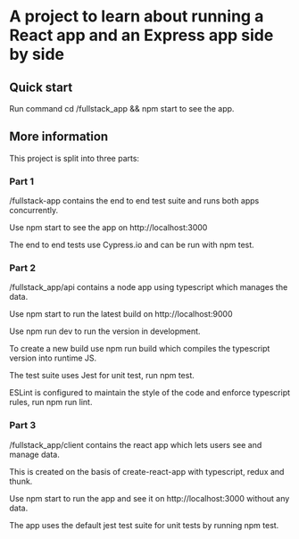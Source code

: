 # A project to learn about running a React app and an Express app side by side

## Quick start

Run command cd /fullstack_app && npm start to see the app.

## More information

This project is split into three parts:

### Part 1

/fullstack-app contains the end to end test suite and runs both apps concurrently.

Use npm start to see the app on http://localhost:3000

The end to end tests use Cypress.io and can be run with npm test.

### Part 2

/fullstack_app/api contains a node app using typescript which manages the data.

Use npm start to run the latest build on http://localhost:9000

Use npm run dev to run the version in development.

To create a new build use npm run build which compiles the typescript version into runtime JS.

The test suite uses Jest for unit test, run npm test.

ESLint is configured to maintain the style of the code and enforce typescript rules, run npm run lint.

### Part 3

/fullstack_app/client contains the react app which lets users see and manage data.

This is created on the basis of create-react-app with typescript, redux and thunk.

Use npm start to run the app and see it on http://localhost:3000 without any data.

The app uses the default jest test suite for unit tests by running npm test.

